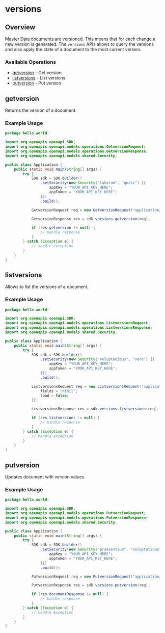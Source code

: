 # versions

## Overview

Master Data documents are versioned. This means that for each change a new version is generated. The `versions` APIs allows to query the versions and also apply the state of a document to the most current version.

### Available Operations

* [getversion](#getversion) - Get version
* [listversions](#listversions) - List versions
* [putversion](#putversion) - Put version

## getversion

Returns the version of a document.

### Example Usage

```java
package hello.world;

import org.openapis.openapi.SDK;
import org.openapis.openapi.models.operations.GetversionRequest;
import org.openapis.openapi.models.operations.GetversionResponse;
import org.openapis.openapi.models.shared.Security;

public class Application {
    public static void main(String[] args) {
        try {
            SDK sdk = SDK.builder()
                .setSecurity(new Security("laborum", "quasi") {{
                    appKey = "YOUR_API_KEY_HERE";
                    appToken = "YOUR_API_KEY_HERE";
                }})
                .build();

            GetversionRequest req = new GetversionRequest("application/json", "application/json", "Client", "Client-b818cbda-e489-11e6-94f4-0ac138d2d42e", "reiciendis");            

            GetversionResponse res = sdk.versions.getversion(req);

            if (res.getversion != null) {
                // handle response
            }
        } catch (Exception e) {
            // handle exception
        }
    }
}
```

## listversions

Allows to list the versions of a document.

### Example Usage

```java
package hello.world;

import org.openapis.openapi.SDK;
import org.openapis.openapi.models.operations.ListversionsRequest;
import org.openapis.openapi.models.operations.ListversionsResponse;
import org.openapis.openapi.models.shared.Security;

public class Application {
    public static void main(String[] args) {
        try {
            SDK sdk = SDK.builder()
                .setSecurity(new Security("voluptatibus", "vero") {{
                    appKey = "YOUR_API_KEY_HERE";
                    appToken = "YOUR_API_KEY_HERE";
                }})
                .build();

            ListversionsRequest req = new ListversionsRequest("application/json", "application/json", "Client", "Client-b818cbda-e489-11e6-94f4-0ac138d2d42e") {{
                fields = "nihil";
                load = false;
            }};            

            ListversionsResponse res = sdk.versions.listversions(req);

            if (res.listversions != null) {
                // handle response
            }
        } catch (Exception e) {
            // handle exception
        }
    }
}
```

## putversion

Updates document with version values.

### Example Usage

```java
package hello.world;

import org.openapis.openapi.SDK;
import org.openapis.openapi.models.operations.PutversionRequest;
import org.openapis.openapi.models.operations.PutversionResponse;
import org.openapis.openapi.models.shared.Security;

public class Application {
    public static void main(String[] args) {
        try {
            SDK sdk = SDK.builder()
                .setSecurity(new Security("praesentium", "voluptatibus") {{
                    appKey = "YOUR_API_KEY_HERE";
                    appToken = "YOUR_API_KEY_HERE";
                }})
                .build();

            PutversionRequest req = new PutversionRequest("application/json", "application/json", "Client", "Client-b818cbda-e489-11e6-94f4-0ac138d2d42e", "ipsa");            

            PutversionResponse res = sdk.versions.putversion(req);

            if (res.documentResponse != null) {
                // handle response
            }
        } catch (Exception e) {
            // handle exception
        }
    }
}
```
